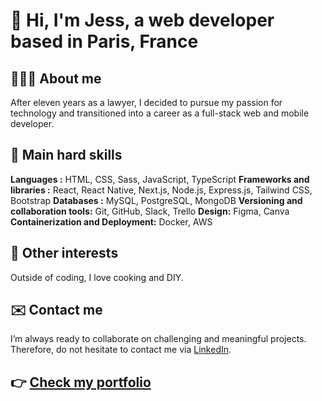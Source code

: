 # 👋 Hi, I'm Jess, a web developer based in Paris, France

## 👩🏽‍💻 About me
After eleven years as a lawyer, I decided to pursue my passion for technology and transitioned into a career as a full-stack web and mobile developer.

## 🌱 Main hard skills

**Languages :** HTML, CSS, Sass, JavaScript, TypeScript
**Frameworks and libraries :**  React, React Native, Next.js, Node.js, Express.js, Tailwind CSS, Bootstrap 
**Databases :** MySQL, PostgreSQL, MongoDB
**Versioning and collaboration tools:** Git, GitHub, Slack, Trello
**Design:** Figma, Canva
**Containerization and Deployment:** Docker, AWS

## 💞️ Other interests
Outside of coding, I love cooking and DIY.

## ✉️ Contact me
I’m always ready to collaborate on challenging and meaningful projects. Therefore, do not hesitate to contact me via [LinkedIn](https://www.linkedin.com/in/jessica-elessa/).

## 👉 [Check my portfolio](https://)
